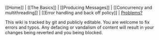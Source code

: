 [[Home]] | [[The Basics]] | [[Producing Messages]] | [[Concurrency and multithreading]] | [[Error handling and back off policy]] | [Problems?](Problems-and-Troubleshooting)

This wiki is tracked by git and publicly editable.  You are welcome to fix errors and typos.  Any defacing or vandalism of content will result in your changes being reverted and you being blocked.
